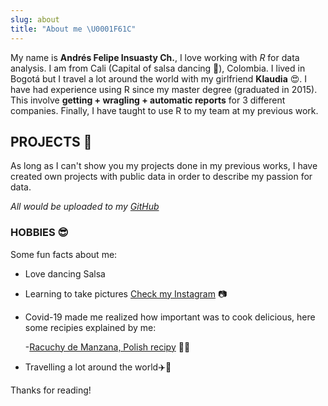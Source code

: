 ```yaml
---
slug: about
title: "About me \U0001F61C"
---
```


My name is **Andrés Felipe Insuasty Ch.**, I love working with *R* for data analysis. I am from Cali (Capital of salsa dancing 💃), Colombia. I lived in Bogotá but I travel a lot around the world with my girlfriend **Klaudia** 😍. I have had experience using R since my master degree (graduated in 2015). This involve **getting + wragling + automatic reports** for 3 different companies. Finally, I have taught to use R to my team at my previous work.

## PROJECTS 📖

As long as I can't show you my projects done in my previous works, I have created own projects with public data in order to describe my passion for data.

*All would be uploaded to my [GitHub](https://github.com/ainsu23)*

### HOBBIES 😎

Some fun facts about me:

-   Love dancing Salsa  

-   Learning to take pictures [Check my Instagram](https://www.instagram.com/afinsuasty/) 📷

-   Covid-19 made me realized how important was to cook delicious, here some recipies explained by me:

    \-[Racuchy de Manzana, Polish recipy](https://www.youtube.com/watch?v=I23IbXSW2m8) 🍎😋

-   Travelling a lot around the world✈️🚄

Thanks for reading!
